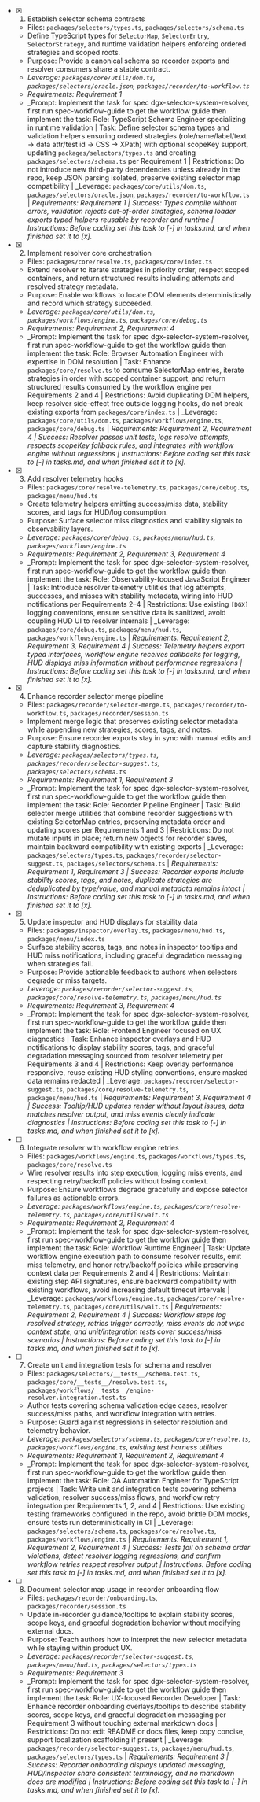 - [x] 1. Establish selector schema contracts
  - Files: `packages/selectors/types.ts`, `packages/selectors/schema.ts`
  - Define TypeScript types for `SelectorMap`, `SelectorEntry`, `SelectorStrategy`, and runtime validation helpers enforcing ordered strategies and scoped roots.
  - Purpose: Provide a canonical schema so recorder exports and resolver consumers share a stable contract.
  - _Leverage: `packages/core/utils/dom.ts`, `packages/selectors/oracle.json`, `packages/recorder/to-workflow.ts`_
  - _Requirements: Requirement 1_
  - _Prompt: Implement the task for spec dgx-selector-system-resolver, first run spec-workflow-guide to get the workflow guide then implement the task: Role: TypeScript Schema Engineer specializing in runtime validation | Task: Define selector schema types and validation helpers ensuring ordered strategies (role/name/label/text → data attr/test id → CSS → XPath) with optional scopeKey support, updating `packages/selectors/types.ts` and creating `packages/selectors/schema.ts` per Requirement 1 | Restrictions: Do not introduce new third-party dependencies unless already in the repo, keep JSON parsing isolated, preserve existing selector map compatibility | _Leverage: `packages/core/utils/dom.ts`, `packages/selectors/oracle.json`, `packages/recorder/to-workflow.ts` | _Requirements: Requirement 1 | Success: Types compile without errors, validation rejects out-of-order strategies, schema loader exports typed helpers reusable by recorder and runtime | Instructions: Before coding set this task to [-] in tasks.md, and when finished set it to [x]._

- [x] 2. Implement resolver core orchestration
  - Files: `packages/core/resolve.ts`, `packages/core/index.ts`
  - Extend resolver to iterate strategies in priority order, respect scoped containers, and return structured results including attempts and resolved strategy metadata.
  - Purpose: Enable workflows to locate DOM elements deterministically and record which strategy succeeded.
  - _Leverage: `packages/core/utils/dom.ts`, `packages/workflows/engine.ts`, `packages/core/debug.ts`_
  - _Requirements: Requirement 2, Requirement 4_
  - _Prompt: Implement the task for spec dgx-selector-system-resolver, first run spec-workflow-guide to get the workflow guide then implement the task: Role: Browser Automation Engineer with expertise in DOM resolution | Task: Enhance `packages/core/resolve.ts` to consume SelectorMap entries, iterate strategies in order with scoped container support, and return structured results consumed by the workflow engine per Requirements 2 and 4 | Restrictions: Avoid duplicating DOM helpers, keep resolver side-effect free outside logging hooks, do not break existing exports from `packages/core/index.ts` | _Leverage: `packages/core/utils/dom.ts`, `packages/workflows/engine.ts`, `packages/core/debug.ts` | _Requirements: Requirement 2, Requirement 4 | Success: Resolver passes unit tests, logs resolve attempts, respects scopeKey fallback rules, and integrates with workflow engine without regressions | Instructions: Before coding set this task to [-] in tasks.md, and when finished set it to [x]._

- [x] 3. Add resolver telemetry hooks
  - Files: `packages/core/resolve-telemetry.ts`, `packages/core/debug.ts`, `packages/menu/hud.ts`
  - Create telemetry helpers emitting success/miss data, stability scores, and tags for HUD/log consumption.
  - Purpose: Surface selector miss diagnostics and stability signals to observability layers.
  - _Leverage: `packages/core/debug.ts`, `packages/menu/hud.ts`, `packages/workflows/engine.ts`_
  - _Requirements: Requirement 2, Requirement 3, Requirement 4_
  - _Prompt: Implement the task for spec dgx-selector-system-resolver, first run spec-workflow-guide to get the workflow guide then implement the task: Role: Observability-focused JavaScript Engineer | Task: Introduce resolver telemetry utilities that log attempts, successes, and misses with stability metadata, wiring into HUD notifications per Requirements 2–4 | Restrictions: Use existing `[DGX]` logging conventions, ensure sensitive data is sanitized, avoid coupling HUD UI to resolver internals | _Leverage: `packages/core/debug.ts`, `packages/menu/hud.ts`, `packages/workflows/engine.ts` | _Requirements: Requirement 2, Requirement 3, Requirement 4 | Success: Telemetry helpers export typed interfaces, workflow engine receives callbacks for logging, HUD displays miss information without performance regressions | Instructions: Before coding set this task to [-] in tasks.md, and when finished set it to [x]._

- [x] 4. Enhance recorder selector merge pipeline
  - Files: `packages/recorder/selector-merge.ts`, `packages/recorder/to-workflow.ts`, `packages/recorder/session.ts`
  - Implement merge logic that preserves existing selector metadata while appending new strategies, scores, tags, and notes.
  - Purpose: Ensure recorder exports stay in sync with manual edits and capture stability diagnostics.
  - _Leverage: `packages/selectors/types.ts`, `packages/recorder/selector-suggest.ts`, `packages/selectors/schema.ts`_
  - _Requirements: Requirement 1, Requirement 3_
  - _Prompt: Implement the task for spec dgx-selector-system-resolver, first run spec-workflow-guide to get the workflow guide then implement the task: Role: Recorder Pipeline Engineer | Task: Build selector merge utilities that combine recorder suggestions with existing SelectorMap entries, preserving metadata order and updating scores per Requirements 1 and 3 | Restrictions: Do not mutate inputs in place; return new objects for recorder saves, maintain backward compatibility with existing exports | _Leverage: `packages/selectors/types.ts`, `packages/recorder/selector-suggest.ts`, `packages/selectors/schema.ts` | _Requirements: Requirement 1, Requirement 3 | Success: Recorder exports include stability scores, tags, and notes, duplicate strategies are deduplicated by type/value, and manual metadata remains intact | Instructions: Before coding set this task to [-] in tasks.md, and when finished set it to [x]._

- [x] 5. Update inspector and HUD displays for stability data
  - Files: `packages/inspector/overlay.ts`, `packages/menu/hud.ts`, `packages/menu/index.ts`
  - Surface stability scores, tags, and notes in inspector tooltips and HUD miss notifications, including graceful degradation messaging when strategies fail.
  - Purpose: Provide actionable feedback to authors when selectors degrade or miss targets.
  - _Leverage: `packages/recorder/selector-suggest.ts`, `packages/core/resolve-telemetry.ts`, `packages/menu/hud.ts`_
  - _Requirements: Requirement 3, Requirement 4_
  - _Prompt: Implement the task for spec dgx-selector-system-resolver, first run spec-workflow-guide to get the workflow guide then implement the task: Role: Frontend Engineer focused on UX diagnostics | Task: Enhance inspector overlays and HUD notifications to display stability scores, tags, and graceful degradation messaging sourced from resolver telemetry per Requirements 3 and 4 | Restrictions: Keep overlay performance responsive, reuse existing HUD styling conventions, ensure masked data remains redacted | _Leverage: `packages/recorder/selector-suggest.ts`, `packages/core/resolve-telemetry.ts`, `packages/menu/hud.ts` | _Requirements: Requirement 3, Requirement 4 | Success: Tooltip/HUD updates render without layout issues, data matches resolver output, and miss events clearly indicate diagnostics | Instructions: Before coding set this task to [-] in tasks.md, and when finished set it to [x]._

- [ ] 6. Integrate resolver with workflow engine retries
  - Files: `packages/workflows/engine.ts`, `packages/workflows/types.ts`, `packages/core/resolve.ts`
  - Wire resolver results into step execution, logging miss events, and respecting retry/backoff policies without losing context.
  - Purpose: Ensure workflows degrade gracefully and expose selector failures as actionable errors.
  - _Leverage: `packages/workflows/engine.ts`, `packages/core/resolve-telemetry.ts`, `packages/core/utils/wait.ts`_
  - _Requirements: Requirement 2, Requirement 4_
  - _Prompt: Implement the task for spec dgx-selector-system-resolver, first run spec-workflow-guide to get the workflow guide then implement the task: Role: Workflow Runtime Engineer | Task: Update workflow engine execution path to consume resolver results, emit miss telemetry, and honor retry/backoff policies while preserving context data per Requirements 2 and 4 | Restrictions: Maintain existing step API signatures, ensure backward compatibility with existing workflows, avoid increasing default timeout intervals | _Leverage: `packages/workflows/engine.ts`, `packages/core/resolve-telemetry.ts`, `packages/core/utils/wait.ts` | _Requirements: Requirement 2, Requirement 4 | Success: Workflow steps log resolved strategy, retries trigger correctly, miss events do not wipe context state, and unit/integration tests cover success/miss scenarios | Instructions: Before coding set this task to [-] in tasks.md, and when finished set it to [x]._

- [ ] 7. Create unit and integration tests for schema and resolver
  - Files: `packages/selectors/__tests__/schema.test.ts`, `packages/core/__tests__/resolve.test.ts`, `packages/workflows/__tests__/engine-resolver.integration.test.ts`
  - Author tests covering schema validation edge cases, resolver success/miss paths, and workflow integration with retries.
  - Purpose: Guard against regressions in selector resolution and telemetry behavior.
  - _Leverage: `packages/selectors/schema.ts`, `packages/core/resolve.ts`, `packages/workflows/engine.ts`, existing test harness utilities_
  - _Requirements: Requirement 1, Requirement 2, Requirement 4_
  - _Prompt: Implement the task for spec dgx-selector-system-resolver, first run spec-workflow-guide to get the workflow guide then implement the task: Role: QA Automation Engineer for TypeScript projects | Task: Write unit and integration tests covering schema validation, resolver success/miss flows, and workflow retry integration per Requirements 1, 2, and 4 | Restrictions: Use existing testing frameworks configured in the repo, avoid brittle DOM mocks, ensure tests run deterministically in CI | _Leverage: `packages/selectors/schema.ts`, `packages/core/resolve.ts`, `packages/workflows/engine.ts` | _Requirements: Requirement 1, Requirement 2, Requirement 4 | Success: Tests fail on schema order violations, detect resolver logging regressions, and confirm workflow retries respect resolver output | Instructions: Before coding set this task to [-] in tasks.md, and when finished set it to [x]._

- [ ] 8. Document selector map usage in recorder onboarding flow
  - Files: `packages/recorder/onboarding.ts`, `packages/recorder/session.ts`
  - Update in-recorder guidance/tooltips to explain stability scores, scope keys, and graceful degradation behavior without modifying external docs.
  - Purpose: Teach authors how to interpret the new selector metadata while staying within product UX.
  - _Leverage: `packages/recorder/selector-suggest.ts`, `packages/menu/hud.ts`, `packages/selectors/types.ts`_
  - _Requirements: Requirement 3_
  - _Prompt: Implement the task for spec dgx-selector-system-resolver, first run spec-workflow-guide to get the workflow guide then implement the task: Role: UX-focused Recorder Developer | Task: Enhance recorder onboarding overlays/tooltips to describe stability scores, scope keys, and graceful degradation messaging per Requirement 3 without touching external markdown docs | Restrictions: Do not edit README or docs files, keep copy concise, support localization scaffolding if present | _Leverage: `packages/recorder/selector-suggest.ts`, `packages/menu/hud.ts`, `packages/selectors/types.ts` | _Requirements: Requirement 3 | Success: Recorder onboarding displays updated messaging, HUD/inspector share consistent terminology, and no markdown docs are modified | Instructions: Before coding set this task to [-] in tasks.md, and when finished set it to [x]._

